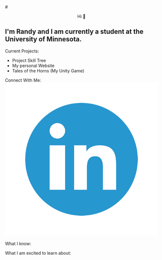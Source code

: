 #<center> Hi 👋 </center>
## I'm Randy and I am currently a student at the University of Minnesota.

Current Projects:
- Project Skill Tree
- My personal Website
- Tales of the Horns (My Unity Game)

Connect With Me:
<a target="_blank" href="https://www.linkedin.com/in/randythai/"> ![linkedin](linkedinlogo.png) </a>


What I know:

What I am excited to learn about:
<!--
**iamRandy/iamRandy** is a ✨ _special_ ✨ repository because its `README.md` (this file) appears on your GitHub profile.

Here are some ideas to get you started:

- 🔭 I’m currently working on ...
- 🌱 I’m currently learning ...
- 👯 I’m looking to collaborate on ...
- 🤔 I’m looking for help with ...
- 💬 Ask me about ...
- 📫 How to reach me: ...
- 😄 Pronouns: ...
- ⚡ Fun fact: ...
-->
